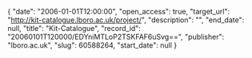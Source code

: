 {
  "date": "2006-01-01T12:00:00", 
  "open_access": true, 
  "target_url": "http://kit-catalogue.lboro.ac.uk/project/", 
  "description": "", 
  "end_date": null, 
  "title": "Kit-Catalogue", 
  "record_id": "20060101T120000/EDYniMTLoP2TSKFAF6uSvg==", 
  "publisher": "lboro.ac.uk", 
  "slug": 60588264, 
  "start_date": null
}

